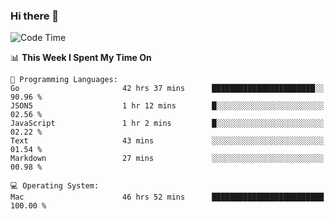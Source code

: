 ### Hi there 👋

<!--
**CrazyCollin/crazycollin** is a ✨ _special_ ✨ repository because its `README.md` (this file) appears on your GitHub profile.

Here are some ideas to get you started:

- 🔭 I’m currently working on ...
- 🌱 I’m currently learning ...
- 👯 I’m looking to collaborate on ...
- 🤔 I’m looking for help with ...
- 💬 Ask me about ...
- 📫 How to reach me: ...
- 😄 Pronouns: ...
- ⚡ Fun fact: ...
-->

<!--START_SECTION:waka-->
![Code Time](http://img.shields.io/badge/Code%20Time-4%2C735%20hrs%2014%20mins-blue)

📊 **This Week I Spent My Time On** 

```text
💬 Programming Languages: 
Go                       42 hrs 37 mins      ███████████████████████░░   90.96 % 
JSON5                    1 hr 12 mins        █░░░░░░░░░░░░░░░░░░░░░░░░   02.56 % 
JavaScript               1 hr 2 mins         █░░░░░░░░░░░░░░░░░░░░░░░░   02.22 % 
Text                     43 mins             ░░░░░░░░░░░░░░░░░░░░░░░░░   01.54 % 
Markdown                 27 mins             ░░░░░░░░░░░░░░░░░░░░░░░░░   00.98 % 

💻 Operating System: 
Mac                      46 hrs 52 mins      █████████████████████████   100.00 % 
```


<!--END_SECTION:waka-->
